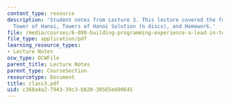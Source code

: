 ```yaml
---
content_type: resource
description: 'Student notes from Lecture 3. This lecture covered the following topics:
  Tower of Hanoi, Towers of Hanoi Solution (n discs), and Homework.'
file: /media/courses/6-090-building-programming-experience-a-lead-in-to-6-001-january-iap-2005/c368a4a2794339c3b82030565e600645_class3.pdf
file_type: application/pdf
learning_resource_types:
- Lecture Notes
ocw_type: OCWFile
parent_title: Lecture Notes
parent_type: CourseSection
resourcetype: Document
title: class3.pdf
uid: c368a4a2-7943-39c3-b820-30565e600645
---
```

